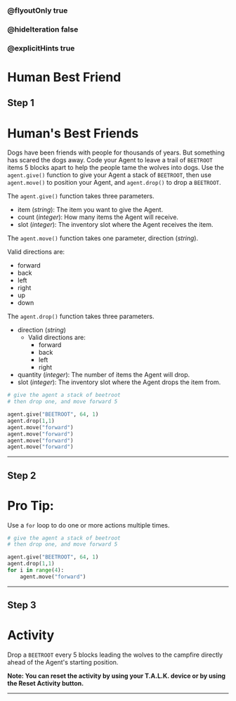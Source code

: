 ### @flyoutOnly true
### @hideIteration false
### @explicitHints true

# Human Best Friend

## Step 1
# Human's Best Friends

Dogs have been friends with people for thousands of years. But something has scared the dogs away. Code your Agent to leave a trail of `BEETROOT` items 5 blocks apart to help the people tame the wolves into dogs. Use the `agent.give()` function to give your Agent a stack of `BEETROOT`, then use `agent.move()` to position your Agent, and `agent.drop()` to drop a `BEETROOT`.

The `agent.give()` function takes three parameters.  

- item (*string*): The item you want to give the Agent.
- count (*integer*): How many items the Agent will receive.
- slot (*integer*): The inventory slot where the Agent receives the item.

The `agent.move()` function takes one parameter, direction (*string*).

Valid directions are: 
- forward
- back
- left
- right
- up
- down

The `agent.drop()` function takes three parameters.
- direction (*string*)
    - Valid directions are: 
        - forward
        - back
        - left
        - right
- quantity (*integer*): The number of items the Agent will drop.
- slot (*integer*): The inventory slot where the Agent drops the item from.

```python
# give the agent a stack of beetroot
# then drop one, and move forward 5

agent.give("BEETROOT", 64, 1)
agent.drop(1,1)
agent.move("forward")
agent.move("forward")
agent.move("forward")
agent.move("forward")
```

---

## Step 2
# Pro Tip:

Use a `for` loop to do one or more actions multiple times.

```python
# give the agent a stack of beetroot
# then drop one, and move forward 5

agent.give("BEETROOT", 64, 1)
agent.drop(1,1)
for i in range(4):
    agent.move("forward")
```

---

## Step 3
# Activity

Drop a `BEETROOT` every 5 blocks leading the wolves to the campfire directly ahead of the Agent's starting position.

**Note: You can reset the activity by using your T.A.L.K. device or by using the Reset Activity button.**



---

